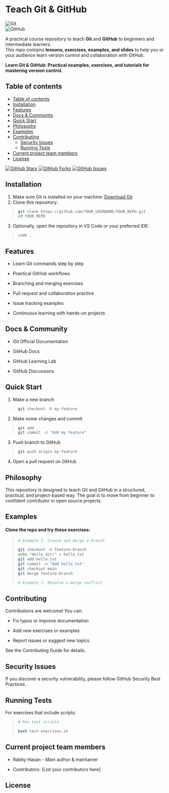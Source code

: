 # Teach Git & GitHub

![Git](https://img.shields.io/badge/Git-Beginner--Friendly-blue)  
![GitHub](https://img.shields.io/badge/GitHub-Learning--Repo-brightgreen)

A practical course repository to teach **Git** and **GitHub** to beginners and intermediate learners.  
This repo contains **lessons, exercises, examples, and slides** to help you or your audience learn version control and collaboration with GitHub.


**Learn Git & GitHub: Practical examples, exercises, and tutorials for mastering version control.**

<!-- **This project follows a [Code of Conduct](https://github.com/YOUR_USERNAME/YOUR_REPO/blob/main/CODE_OF_CONDUCT.md).** -->

## Table of contents

- [Table of contents](#table-of-contents)
- [Installation](#installation)
- [Features](#features)
- [Docs & Community](#docs--community)
- [Quick Start](#quick-start)
- [Philosophy](#philosophy)
- [Examples](#examples)
- [Contributing](#contributing)
  - [Security Issues](#security-issues)
  - [Running Tests](#running-tests)
- [Current project team members](#current-project-team-members)
- [License](#license)

[![GitHub Stars](https://img.shields.io/github/stars/YOUR_USERNAME/YOUR_REPO)](https://github.com/YOUR_USERNAME/YOUR_REPO/stargazers)
[![GitHub Forks](https://img.shields.io/github/forks/YOUR_USERNAME/YOUR_REPO)](https://github.com/YOUR_USERNAME/YOUR_REPO/network)
[![GitHub Issues](https://img.shields.io/github/issues/YOUR_USERNAME/YOUR_REPO)](https://github.com/YOUR_USERNAME/YOUR_REPO/issues)

## Installation

1. Make sure Git is installed on your machine: [Download Git](https://git-scm.com/downloads)
2. Clone this repository:

>```bash
>git clone https://github.com/YOUR_USERNAME/YOUR_REPO.git
>cd YOUR_REPO

3. Optionally, open the repository in VS Code or your preferred IDE:

>```bash
>code .
## Features
- Learn Git commands step by step

- Practical GitHub workflows

- Branching and merging exercises

- Pull request and collaboration practice

- Issue tracking examples

- Continuous learning with hands-on projects

## Docs & Community

- Git Official Documentation

- GitHub Docs

- GitHub Learning Lab

- GitHub Discussions

## Quick Start
1. Make a new branch
>```bash
> git checkout -b my-feature

2. Make some changes and commit
>```bash
> git add .
> git commit -m "Add my feature"

3. Push branch to GitHub
>```bash
> git push origin my-feature

4. Open a pull request on GitHub

## Philosophy

This repository is designed to teach Git and GitHub in a structured, practical, and project-based way.
The goal is to move from beginner to confident contributor in open source projects.

## Examples
#### Clone the repo and try these exercises:
>```bash
># Example 1: Create and merge a branch
>
> git checkout -b feature-branch
> echo "Hello Git!" > hello.txt
> git add hello.txt
> git commit -m "Add hello.txt"
> git checkout main
> git merge feature-branch
>
># Example 2: Resolve a merge conflict


## Contributing

Contributions are welcome! You can:

- Fix typos or improve documentation

- Add new exercises or examples

- Report issues or suggest new topics

See the Contributing Guide
 for details.

## Security Issues

If you discover a security vulnerability, please follow GitHub Security Best Practices
.

## Running Tests

For exercises that include scripts:
>```bash
> # Run test scripts
>
> bash test-exercises.sh

## Current project team members

- Rabby Hasan - Main author & maintainer

- Contributors: [List your contributors here]

## License
